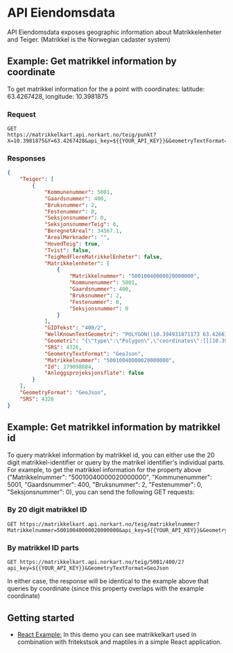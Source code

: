 # API Eiendomsdata

API Eiendomsdata exposes geographic information about Matrikkelenheter and Teiger. (Matrikkel is the Norwegian cadaster system)

## Example: Get matrikkel information by coordinate
To get matrikkel information for the a point with coordinates: latitude: 63.4267428, longitude: 10.3981875

### Request

```
GET
https://matrikkelkart.api.norkart.no/teig/punkt?X=10.3981875&Y=63.4267428&api_key=${{YOUR_API_KEY}}&GeometryTextFormat=GeoJson
```

### Responses

```json
{
    "Teiger": [
        {
            "Kommunenummer": 5001,
            "Gaardsnummer": 400,
            "Bruksnummer": 2,
            "Festenummer": 0,
            "Seksjonsnummer": 0,
            "SeksjonsnummerTeig": 0,
            "BeregnetAreal": 34567.1,
            "ArealMerknader": "",
            "HovedTeig": true,
            "Tvist": false,
            "TeigMedFlereMatrikkelEnheter": false,
            "Matrikkelenheter": [
                {
                    "Matrikkelnummer": "50010040000020000000",
                    "Kommunenummer": 5001,
                    "Gaardsnummer": 400,
                    "Bruksnummer": 2,
                    "Festenummer": 0,
                    "Seksjonsnummer": 0
                }
            ],
            "GIDTekst": "400/2",
            "WellKnownTextGeometri": "POLYGON((10.394931871173 63.4266173201943,10.3950769119916 63.4275272726636,10.3962669005904 63.4276105375703,10.3969662574657 63.4276594498991,10.3993155031056 63.427823905461,10.3992506790034 63.4277315448725,10.399325799194 63.4275090940061,10.3996300084887 63.4274476806206,10.3998689321224 63.4274364551784,10.3998075127516 63.4267895924829,10.3994335128122 63.4262663417334,10.3970695619709 63.4260894658077,10.3969826476046 63.42632513612,10.3969833127487 63.4264005308973,10.3969036010171 63.4264013994269,10.3969087848324 63.4264996397293,10.3965147091802 63.4265014245545,10.3965153491323 63.4265310402299,10.3964568462089 63.4265312525479,10.3964562063173 63.4265016368721,10.3963782750844 63.4265020389006,10.3963782686371 63.4265183759038,10.3962802731681 63.4265182557131,10.39627926511 63.4265016593269,10.3959223831702 63.4265059517424,10.3959220529921 63.4266186080289,10.3955259635011 63.4266161011343,10.3951891220298 63.4266163362905,10.3949651940329 63.4266185210816,10.394931871173 63.4266173201943))",
            "Geometri": "{\"type\":\"Polygon\",\"coordinates\":[[[10.394931871173,63.4266173201943],[10.3950769119916,63.4275272726636],[10.3962669005904,63.4276105375703],[10.3969662574657,63.4276594498991],[10.3993155031056,63.427823905461],[10.3992506790034,63.4277315448725],[10.399325799194,63.4275090940061],[10.3996300084887,63.4274476806206],[10.3998689321224,63.4274364551784],[10.3998075127516,63.4267895924829],[10.3994335128122,63.4262663417334],[10.3970695619709,63.4260894658077],[10.3969826476046,63.42632513612],[10.3969833127487,63.4264005308973],[10.3969036010171,63.4264013994269],[10.3969087848324,63.4264996397293],[10.3965147091802,63.4265014245545],[10.3965153491323,63.4265310402299],[10.3964568462089,63.4265312525479],[10.3964562063173,63.4265016368721],[10.3963782750844,63.4265020389006],[10.3963782686371,63.4265183759038],[10.3962802731681,63.4265182557131],[10.39627926511,63.4265016593269],[10.3959223831702,63.4265059517424],[10.3959220529921,63.4266186080289],[10.3955259635011,63.4266161011343],[10.3951891220298,63.4266163362905],[10.3949651940329,63.4266185210816],[10.394931871173,63.4266173201943]]]}",
            "SRS": 4326,
            "GeometryTextFormat": "GeoJson",
            "Matrikkelnummer": "50010040000020000000",
            "Id": 279098884,
            "Anleggsprojeksjonsflate": false
        }
    ],
    "GeometryFormat": "GeoJson",
    "SRS": 4326
}
```

## Example: Get matrikkel information by matrikkel id

To query matrikkel information by matrikkel id, you can either use the 20 digit matrikkel-identifier or query by the matrikel identifier's individual parts. For example, to get the matrikkel information for the property above ("Matrikkelnummer": "50010040000020000000", "Kommunenummer": 5001, "Gaardsnummer": 400, "Bruksnummer": 2, "Festenummer": 0, "Seksjonsnummer": 0), you can send the following GET requests:

### By 20 digit matrikkel ID
```
GET https://matrikkelkart.api.norkart.no/teig/matrikkelnummer?Matrikkelnummer=50010040000020000000&api_key=${{YOUR_API_KEY}}&GeometryTextFormat=GeoJson
```
### By matrikkel ID parts
```
GET https://matrikkelkart.api.norkart.no/teig/5001/400/2?api_key=${{YOUR_API_KEY}}&GeometryTextFormat=GeoJson
```
In either case, the response will be identical to the example above that queries by coordinate (since this property overlaps with the example coordinate)

## Getting started

- [React Example:](https://github.com/Norkart/API-documentation/tree/main/code_and_tutorials/reactleaflet_fritekstsok_maptiles_matrikkelkart_example) In this demo you can see matrikkelkart used in combination with fritekstsok and maptiles in a simple React application.
